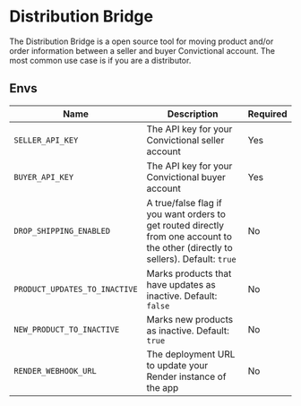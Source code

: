 # Distribution Bridge

The Distribution Bridge is a open source tool for moving product and/or order information between a seller and buyer Convictional account. The most common use case is if you are a distributor.

## Envs

| Name   | Description  | Required  |
| ------ | ------------ | --------- |
| `SELLER_API_KEY` | The API key for  your Convictional seller account | Yes |
| `BUYER_API_KEY` | The API key for  your Convictional buyer account | Yes |
| `DROP_SHIPPING_ENABLED` | A true/false flag if you want orders to get routed directly from one account to the other (directly to sellers). Default: `true` | No |
| `PRODUCT_UPDATES_TO_INACTIVE` | Marks products that have updates as inactive. Default: `false` | No |
| `NEW_PRODUCT_TO_INACTIVE` | Marks new products as inactive. Default: `true` | No |
| `RENDER_WEBHOOK_URL` | The deployment URL to update your Render instance of the app | No |

